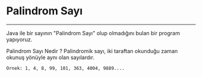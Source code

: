 # Palindrom Sayı

---


Java ile bir sayının "Palindrom Sayı" olup olmadığını bulan bir program yapıyoruz.

Palindrom Sayı Nedir ?
Palindromik sayı, iki taraftan okunduğu zaman okunuş yönüyle aynı olan sayılardır.
```
Örnek: 1, 4, 8, 99, 101, 363, 4004, 9889....
```